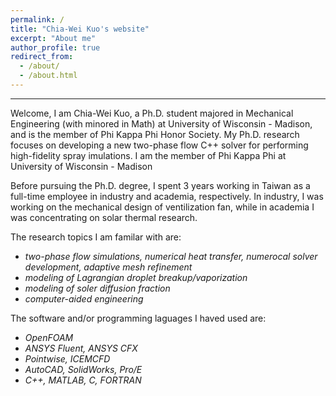 ```yaml
---
permalink: /
title: "Chia-Wei Kuo's website"
excerpt: "About me"
author_profile: true
redirect_from: 
  - /about/
  - /about.html
---
```

------
Welcome, I am Chia-Wei Kuo, a Ph.D. student majored in Mechanical Engineering (with minored in Math) at University of Wisconsin - Madison, and is the member of Phi Kappa Phi Honor Society. My Ph.D. research focuses on developing a new two-phase flow C++ solver for performing high-fidelity spray imulations. I am the member of Phi Kappa Phi at University of Wisconsin - Madison

Before pursuing the Ph.D. degree, I spent 3 years working in Taiwan as a full-time employee in industry and academia, respectively. In industry, I was working on the mechanical design of ventilization fan, while in academia I was concentrating on solar thermal research. 

The research topics I am familar with are:
- _two-phase flow simulations, numerical heat transfer, numerocal solver development, adaptive mesh refinement_
- _modeling of Lagrangian droplet breakup/vaporization_
- _modeling of soler diffusion fraction_
- _computer-aided engineering_

The software and/or programming laguages I haved used are:
- _OpenFOAM_
- _ANSYS Fluent, ANSYS CFX_
- _Pointwise, ICEMCFD_ 
- _AutoCAD, SolidWorks, Pro/E_
- _C++, MATLAB, C, FORTRAN_
